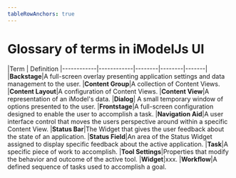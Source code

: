 ```yaml
---
tableRowAnchors: true
---
```


# Glossary of terms in iModelJs UI

|Term | Definition
|------------|------------|--------|--------|-------|
|**Backstage**|A full-screen overlay presenting application settings and data management to the user.
|**Content Group**|A collection of Content Views.
|**Content Layout**|A configuration of Content Views.
|**Content View**|A representation of an iModel's data.
|**Dialog**| A small temporary window of options presented to the user.
|**Frontstage**|A full-screen configuration designed to enable the user to accomplish a task.
|**Navigation Aid**|A user interface control that moves the users perspective around within a specific Content View.
|**Status Bar**|The Widget that gives the user feedback about the state of an application.
|**Status Field**|An area of the Status Widget assigned to display specific feedback about the active application.
|**Task**|A specific piece of work to accomplish.
|**Tool Settings**|Properties that modify the behavior and outcome of the active tool.
|**Widget**|xxx.
|**Workflow**|A defined sequence of tasks used to accomplish a goal.
